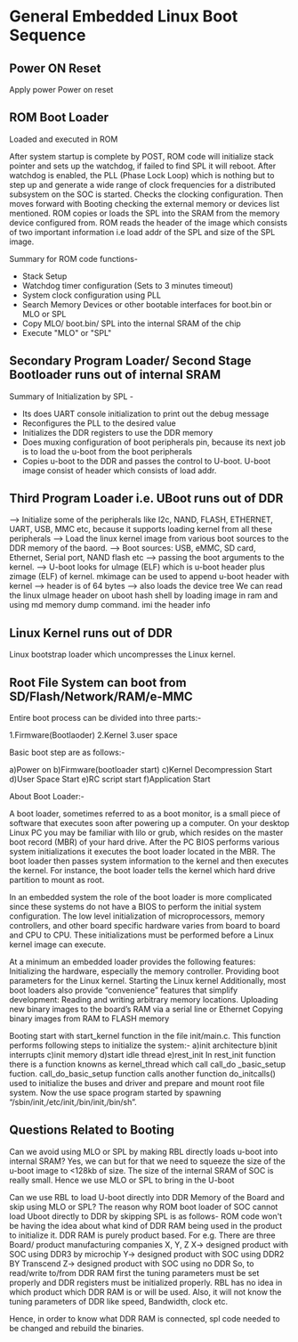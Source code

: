 # General Embedded Linux Boot Sequence

<!-- toc -->

## Power ON Reset

Apply power Power on reset

## ROM Boot Loader 

Loaded and executed in ROM

After system startup is complete by POST, ROM code will initialize stack pointer and sets up the watchdog, if failed to find SPL it will reboot. After watchdog is enabled,  the PLL (Phase Lock Loop) which is nothing but to step up and generate a wide range of clock frequencies for a distributed subsystem on the SOC is started. Checks the clocking configuration. Then moves forward with Booting checking the external memory or devices list mentioned. ROM copies or loads the SPL into the SRAM from the memory device configured from. ROM reads the header of the image which consists of two important information i.e load addr of the SPL and size of the SPL image. 

Summary for ROM code functions-

* Stack Setup
* Watchdog timer configuration (Sets to 3 minutes timeout)
* System clock configuration using PLL
* Search Memory Devices or other bootable interfaces for boot.bin or MLO or SPL
* Copy MLO/ boot.bin/ SPL into the internal SRAM of the chip
* Execute "MLO" or "SPL"

## Secondary Program Loader/ Second Stage Bootloader runs out of internal SRAM

Summary of Initialization by SPL -

* Its does UART console initialization to print out the debug message
* Reconfigures the PLL to the desired value
* Initializes the DDR registers to use the DDR memory
* Does muxing configuration of boot peripherals pin, because its next job is to load the u-boot from the boot peripherals 
* Copies u-boot to  the DDR and passes the control to U-boot. U-boot image consist of header which consists of load addr.



## Third Program Loader i.e. UBoot runs out of DDR



--> Initialize some of the peripherals like I2c, NAND, FLASH, ETHERNET, UART, USB, MMC etc, because it supports loading kernel from all these peripherals
--> Load the linux kernel image from various boot sources to the DDR memory of the baord.
--> Boot sources: USB, eMMC, SD card, Ethernet, Serial port, NAND flash etc
--> passing the boot arguments to the kernel. 
--> U-boot looks for uImage (ELF) which is u-boot header plus zimage (ELF) of kernel. mkimage can be used to append u-boot header with kernel
--> header is of 64 bytes
--> also loads the device tree
We can read the linux uImage header on uboot hash shell by loading image in ram and using md memory dump command. imi the header info



## Linux Kernel runs out of DDR



Linux bootstrap loader which uncompresses the Linux kernel.


## Root File System can boot from SD/Flash/Network/RAM/e-MMC



Entire boot process can be divided into three parts:-

1.Firmware(Bootlaoder)
2.Kernel
3.user space

Basic boot step are as follows:-

a)Power on
b)Firmware(bootloader start)
c)Kernel Decompression Start
d)User Space Start
e)RC script start
f)Application Start

About Boot Loader:-

A boot loader, sometimes referred to as a boot monitor, is a small piece of software that executes soon after powering up a computer. On your desktop Linux PC you may be familiar with lilo or grub, which resides on the master boot record (MBR) of your hard drive. After the PC BIOS performs various system initializations it executes the boot loader located in the MBR. The boot loader then passes system information to the kernel and then executes the kernel. For instance, the boot loader tells the kernel which hard drive partition to mount as root.

In an embedded system the role of the boot loader is more complicated since these systems do not have a BIOS to perform the initial system configuration. The low level initialization of microprocessors, memory controllers, and other board specific hardware varies from board to board and CPU to CPU. These initializations must be performed before a Linux kernel image can execute.

At a minimum an embedded loader provides the following features:
Initializing the hardware, especially the memory controller.
Providing boot parameters for the Linux kernel.
Starting the Linux kernel
Additionally, most boot loaders also provide “convenience” features that simplify development:
Reading and writing arbitrary memory locations.
Uploading new binary images to the board’s RAM via a serial line or Ethernet
Copying binary images from RAM to FLASH memory

Booting start with start_kernel function in the file init/main.c.
This function performs following steps to initialize the system:-
a)init architecture
b)init interrupts
c)init memory
d)start idle thread
e)rest_init
In rest_init function there is a function knowns as kernel_thread which call call_do _basic_setup fuction.
call_do_basic_setup function calls another function do_initcalls() used to initialize the buses and driver and prepare and mount root file system.
Now the use space program started by spawning “/sbin/init,/etc/init,/bin/init,/bin/sh”.



## Questions Related to Booting

Can we avoid using MLO or SPL by making RBL directly loads u-boot into internal SRAM?
Yes, we can but for that we need to squeeze the size of the u-boot image to <128kb of size. The size of the internal SRAM of SOC is really small. Hence we use MLO or SPL to bring in the U-boot

Can we use RBL to load U-boot directly into DDR Memory of the Board and skip using MLO or SPL?
The reason why ROM boot loader of SOC cannot load Uboot directly to DDR by skipping SPL is as follows-
ROM  code won't be having the idea about what kind of DDR RAM being used in the product to initialize it.  DDR RAM is purely product based. For e.g.
There are three Board/ product manufacturing companies X, Y, Z
X-> designed product with SOC using DDR3 by microchip
Y-> designed product with SOC using DDR2 BY Transcend
Z-> designed product with SOC using no DDR
So, to read/write to/from DDR RAM first the tuning parameters must be set properly and DDR registers must be initialized properly. RBL has no idea in which product which DDR RAM is or will be used. Also, it will not know the tuning parameters of DDR like speed, Bandwidth, clock etc.

Hence, in order to know what DDR RAM is connected, spl code needed to be changed and rebuild the binaries. 


